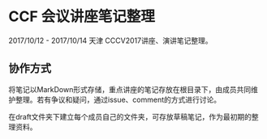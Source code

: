 # CCF 会议讲座笔记整理
2017/10/12 - 2017/10/14 天津 CCCV2017讲座、演讲笔记整理。
## 协作方式
将笔记以MarkDown形式存储，重点讲座的笔记存放在根目录下，由成员共同维护整理。若有争议和疑问，通过issue、comment的方式进行讨论。

在draft文件夹下建立每个成员自己的文件夹，可存放草稿笔记，作为最初期的整理资料。

